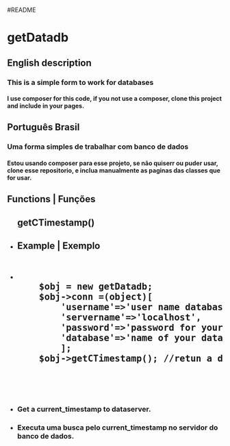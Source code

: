 #README 
<h1>getDatadb</h1>
<lang='en-us'></lang>
<h2>English description</h2>
<h3>This is a simple form to work for databases</h3>
<h4>I use composer for this code, if you not use a composer, 
clone this project and include in your pages.</h4>
<lang='pt-br'></lang>
<h2>Português Brasil</h2>
<h3>Uma forma simples de trabalhar com banco de dados</h3>
<h4>Estou usando composer para esse projeto, se não quiserr ou puder usar, clone esse repositorio, e inclua manualmente as paginas das classes que for usar.</h4>

<h2>Functions | Funções</h2>
<ul>
    <h2>
    getCTimestamp()
    </h2>
    <li>
    <h2>Example | Exemplo</h2>
    </li>
    <li><pre><h2>
    $obj = new getDatadb;
    $obj->conn =(object)[
        'username'=>'user name database',
        'servername'=>'localhost',
        'password'=>'password for your db',
        'database'=>'name of your database'
        ];
    $obj->getCTimestamp(); //retun a database timestamp
    </h2>
    </pre>
    </li>
    <li><h3> Get a current_timestamp to dataserver. </h3></li>
    <li><h3>Executa uma busca pelo current_timestamp no servidor do banco de dados.</h3></li>
<ul>